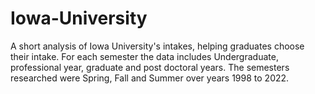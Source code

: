 # Iowa-University
A short analysis of Iowa University's intakes, helping graduates choose their intake.
For each semester the data includes Undergraduate, professional year, graduate and post doctoral years. The semesters researched were Spring, Fall and Summer over years 1998 to 2022. 
